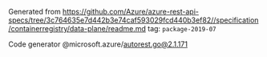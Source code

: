 Generated from https://github.com/Azure/azure-rest-api-specs/tree/3c764635e7d442b3e74caf593029fcd440b3ef82//specification/containerregistry/data-plane/readme.md tag: `package-2019-07`

Code generator @microsoft.azure/autorest.go@2.1.171


